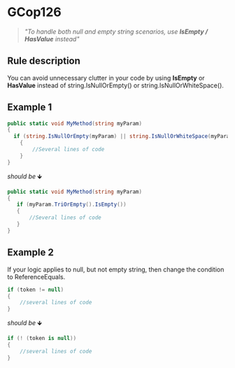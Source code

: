 ﻿# GCop126

> *"To handle both null and empty string scenarios, use **IsEmpty / HasValue** instead"*


## Rule description
You can avoid unnecessary clutter in your code by using **IsEmpty** or **HasValue** instead of string.IsNullOrEmpty() or string.IsNullOrWhiteSpace().

## Example 1
```csharp
public static void MyMethod(string myParam)
{
  if (string.IsNullOrEmpty(myParam) || string.IsNullOrWhiteSpace(myParam))
    {
        //Several lines of code       
    }
}
```
*should be* 🡻

```csharp
public static void MyMethod(string myParam)
{
   if (myParam.TriOrEmpty().IsEmpty())
   {
       //Several lines of code             
   }
}
```
 ## Example 2
If your logic applies to null, but not empty string, then change the condition to ReferenceEquals.
```csharp
if (token != null)
{
    //several lines of code
}
```
*should be* 🡻

```csharp
if (! (token is null))
{
    //several lines of code
}
```

